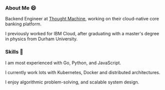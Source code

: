 
### About Me 😄

Backend Engineer at [Thought Machine](https://thoughtmachine.net/), working on their cloud-native core banking platform.

I previously worked for IBM Cloud, after graduating with a master's degree in physics from Durham University.

### Skills 🧰

I am most experienced with Go, Python, and JavaScript.

I currently work lots with Kubernetes, Docker and distributed architectures. 

I enjoy algorithmic problem-solving, and scalable system design.

<!--
**jcockbain/jcockbain** is a ✨ _special_ ✨ repository because its `README.md` (this file) appears on your GitHub profile.

Here are some ideas to get you started:

- 🔭 I’m currently working on ...
- 🌱 I’m currently learning ...
- 👯 I’m looking to collaborate on ...
- 🤔 I’m looking for help with ...
- 💬 Ask me about ...
- 📫 How to reach me: ...
- 😄 Pronouns: ...
- ⚡ Fun fact: ...
-->
